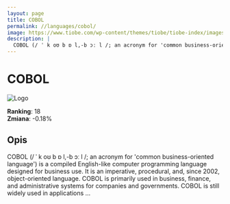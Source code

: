 ```yaml
---
layout: page
title: COBOL
permalink: //languages/cobol/
image: https://www.tiobe.com/wp-content/themes/tiobe/tiobe-index/images/COBOL.png
description: |
  COBOL (/ ˈ k oʊ b ɒ l,-b ɔː l /; an acronym for 'common business-oriented language') is a compiled English-like computer programming language designed for business use. It is an imperative, procedural, and, since 2002, object-oriented language. COBOL is primarily used in business, finance, and administrative systems for companies and governments. COBOL is still widely used in applications ...
---
```


# COBOL

![Logo](https://www.tiobe.com/wp-content/themes/tiobe/tiobe-index/images/COBOL.png)

**Ranking**: 18  
**Zmiana**: -0.18%    

## Opis

COBOL (/ ˈ k oʊ b ɒ l,-b ɔː l /; an acronym for 'common business-oriented language') is a compiled English-like computer programming language designed for business use. It is an imperative, procedural, and, since 2002, object-oriented language. COBOL is primarily used in business, finance, and administrative systems for companies and governments. COBOL is still widely used in applications ...
